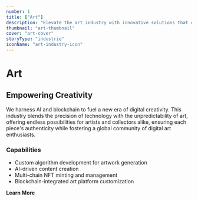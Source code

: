 ```yaml
---
number: 1
title: ["Art"]
description: "Elevate the art industry with innovative solutions that connect artists and buyers, streamline operations, and enhance creativity."
thumbnail: "art-thumbnail"
cover: "art-cover"
storyType: "industrie"
iconName: "art-industry-icon"
---
```


# Art

## Empowering Creativity

We harness AI and blockchain to fuel a new era of digital creativity. This industry blends the precision of technology with the unpredictability of art, offering endless possibilities for artists and collectors alike, ensuring each piece's authenticity while fostering a global community of digital art enthusiasts.

### Capabilities

* Custom algorithm development for artwork generation
* AI-driven content creation
* Multi-chain NFT minting and management
* Blockchain-integrated art platform customization

**Learn More**